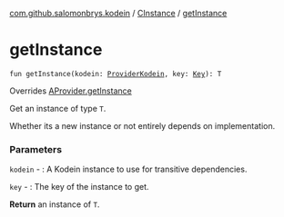 [com.github.salomonbrys.kodein](../index.md) / [CInstance](index.md) / [getInstance](.)

# getInstance

`fun getInstance(kodein: `[`ProviderKodein`](../-provider-kodein/index.md)`, key: `[`Key`](../-kodein/-key/index.md)`): T`

Overrides [AProvider.getInstance](../-a-provider/get-instance.md)

Get an instance of type `T`.

Whether its a new instance or not entirely depends on implementation.

### Parameters

`kodein` - : A Kodein instance to use for transitive dependencies.

`key` - : The key of the instance to get.

**Return**
an instance of `T`.

